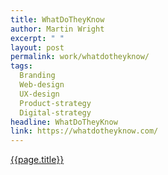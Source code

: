 ```yaml
---
title: WhatDoTheyKnow
author: Martin Wright
excerpt: " "
layout: post
permalink: work/whatdotheyknow/
tags:
  Branding
  Web-design
  UX-design
  Product-strategy
  Digital-strategy
headline: WhatDoTheyKnow
link: https://whatdotheyknow.com/
---
```

[{{page.title}}]({{page.link}})